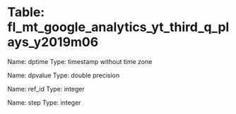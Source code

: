 Table: fl_mt_google_analytics_yt_third_q_plays_y2019m06
=======================================================

Name: dptime
Type: timestamp without time zone

Name: dpvalue
Type: double precision

Name: ref_id
Type: integer

Name: step
Type: integer

